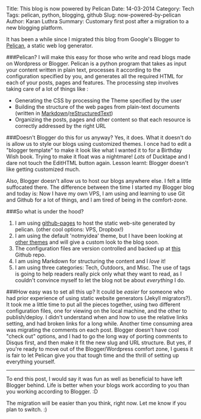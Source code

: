 Title: This blog is now powered by Pelican
Date: 14-03-2014
Category: Tech
Tags: pelican, python, blogging, github
Slug: now-powered-by-pelican
Author: Karan Luthra
Summary: Customary first post after a migration to a new blogging platform. 

It has been a while since I migrated this blog from Google's Blogger to [Pelican](http://blog.getpelican.com/), a static web log generator.

###Pelican?
I will make this easy for those who write and read blogs made on Wordpress or Blogger. Pelican is a python program that takes as input your content written in plain text, processes it according to the configuration specified by you, and generates all the required HTML for each of your posts, pages and features. The processing step involves taking care of a lot of things like :

* Generating the CSS by processing the Theme specified by the user
* Building the structure of the web pages from plain-text documents (written in [Markdown](http://en.wikipedia.org/wiki/Markdown "Wikipedia:Markdown")/[reStructuredText](http://en.wikipedia.org/wiki/ReStructuredText "Wikipedia:ReStructuredText"))
* Organizing the posts, pages and other content so that each resource is correctly addressed by the right URL

###Doesn't Blogger do this for us anyway?
Yes, it does. What it doesn't do is allow us to style our blogs using customized themes. I once had to edit a "blogger template" to make it look like what I wanted it to for a Birthday Wish book. Trying to make it float was a nightmare! *Lots* of Ducktape and I dare not touch the EditHTML button again. Lesson learnt: Blogger doesn't like getting customized much.

Also, Blogger doesn't allow us to host our blogs anywhere else. I felt a little suffocated there. The difference between the time I started my Blogger blog and today is: Now I have my own VPS, I am using and learning to use Git and Github for a lot of things, and I am tired of being in the comfort-zone.

###So what is under the hood? 
1. I am using [github-pages](http://pages.github.com/) to host the static web-site generated by pelican. (other cool options: VPS, Dropbox!)
2. I am using the default 'notmyidea' theme, but I have been looking at [other themes](https://github.com/getpelican/pelican-themes) and will give a custom look to the blog soon.
3. The configuration files are version controlled and backed up at [this](https://github.com/karanluthra/blog) Github repo.
4. I am using Markdown for structuring the content and I *love* it! 
5. I am using three categories: Tech, Outdoors, and Misc. The use of tags is going to help readers really pick only what they want to read, as I couldn't convince myself to let the blog not be about *everything* I do.

###How easy was to set all this up?
It could be _easier_ for someone who had prior experience of using static website generators (Jekyll migrators?). It took me a little time to put all the pieces together, using two different configuration files, one for viewing on the local machine, and the other to publish/deploy. I didn't understand when and how to use the relative links setting, and had broken links for a long while. Another time consuming area was migrating the comments on each post. Blogger doesn't have cool "check out" options, and I had to go the long way of porting comments to Disqus first, and then make it fit the new slug and URL structure. But yes, if you're ready to move out of the Blogger/Wordpress comfort zone, I guess it is fair to let Pelican give you that tough time and the thrill of setting up everything yourself. 

***
To end this post, I would say it was fun as well as beneficial to have left Blogger behind. Life is better when your blogs work according to you than you working according to Blogger. :D

The migration will be easier than you think, right now. Let me know if you plan to switch. :)